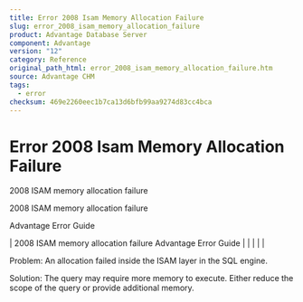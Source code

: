 ```yaml
---
title: Error 2008 Isam Memory Allocation Failure
slug: error_2008_isam_memory_allocation_failure
product: Advantage Database Server
component: Advantage
version: "12"
category: Reference
original_path_html: error_2008_isam_memory_allocation_failure.htm
source: Advantage CHM
tags:
  - error
checksum: 469e2260eec1b7ca13d6bfb99aa9274d83cc4bca
---
```


# Error 2008 Isam Memory Allocation Failure

2008 ISAM memory allocation failure

2008 ISAM memory allocation failure

Advantage Error Guide

| 2008 ISAM memory allocation failure  Advantage Error Guide |  |  |  |  |

Problem: An allocation failed inside the ISAM layer in the SQL engine.

Solution: The query may require more memory to execute. Either reduce the scope of the query or provide additional memory.
